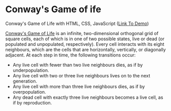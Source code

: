 # Conway's Game of ife
Conway's Game of Life with HTML, CSS, JavaScript ([Link To Demo](https://kooroshoo.github.io/Conway-s-Game-of-Life/))


[Conway's Game of Life](https://en.wikipedia.org/wiki/Conway%27s_Game_of_Life) is an infinite, two-dimensional orthogonal grid of square cells, each of which is in one of two possible states, live or dead (or populated and unpopulated, respectively). Every cell interacts with its eight neighbours, which are the cells that are horizontally, vertically, or diagonally adjacent. At each step in time, the following transitions occur:
- Any live cell with fewer than two live neighbours dies, as if by underpopulation.
- Any live cell with two or three live neighbours lives on to the next generation.
- Any live cell with more than three live neighbours dies, as if by overpopulation.
- Any dead cell with exactly three live neighbours becomes a live cell, as if by reproduction.
